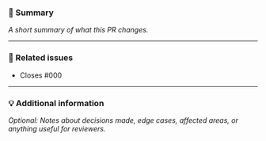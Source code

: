 <!--

This repository uses Markdown files to define changelog entries.  
If the changes proposed in this pull request are **user-facing**, consider creating a new entry.

You can do this by running:

    yarn nice

This command will create a `*.md` file in the `.changelog/` directory, allowing you to describe your changes.

**Reminder:**
If your pull request is internal-only (e.g., tests, tooling, docs), you may skip this step - just make a note below.

-->

### 🚀 Summary

*A short summary of what this PR changes.*

---

### 📌 Related issues

<!--

Although changelog entries list connected issues, GitHub requires listing them here to automatically link and close them.

-->

* Closes #000

---

### 💡 Additional information

*Optional: Notes about decisions made, edge cases, affected areas, or anything useful for reviewers.*
